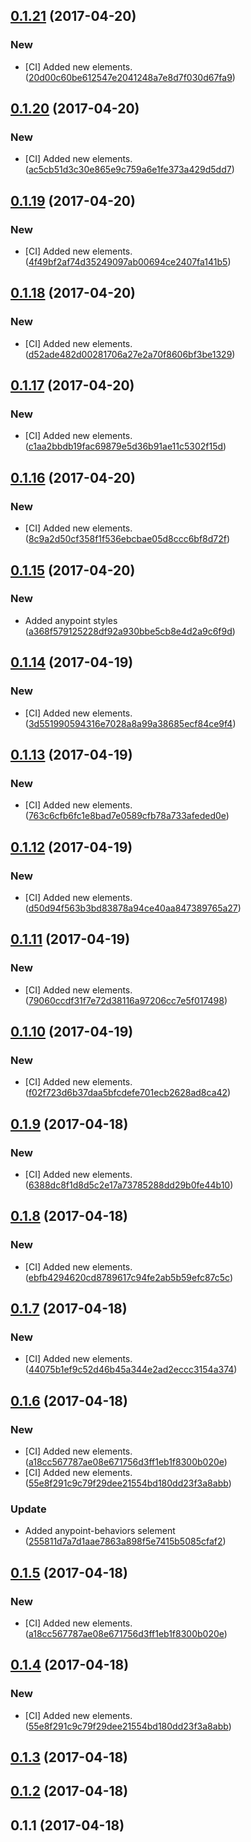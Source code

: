 <a name="0.1.21"></a>
## [0.1.21](https://github.com/advanced-rest-client/anypoint-elements/compare/0.1.20...v0.1.21) (2017-04-20)


### New

* [CI] Added new elements. ([20d00c60be612547e2041248a7e8d7f030d67fa9](https://github.com/advanced-rest-client/anypoint-elements/commit/20d00c60be612547e2041248a7e8d7f030d67fa9))



<a name="0.1.20"></a>
## [0.1.20](https://github.com/advanced-rest-client/anypoint-elements/compare/0.1.19...v0.1.20) (2017-04-20)


### New

* [CI] Added new elements. ([ac5cb51d3c30e865e9c759a6e1fe373a429d5dd7](https://github.com/advanced-rest-client/anypoint-elements/commit/ac5cb51d3c30e865e9c759a6e1fe373a429d5dd7))



<a name="0.1.19"></a>
## [0.1.19](https://github.com/advanced-rest-client/anypoint-elements/compare/0.1.18...v0.1.19) (2017-04-20)


### New

* [CI] Added new elements. ([4f49bf2af74d35249097ab00694ce2407fa141b5](https://github.com/advanced-rest-client/anypoint-elements/commit/4f49bf2af74d35249097ab00694ce2407fa141b5))



<a name="0.1.18"></a>
## [0.1.18](https://github.com/advanced-rest-client/anypoint-elements/compare/0.1.17...v0.1.18) (2017-04-20)


### New

* [CI] Added new elements. ([d52ade482d00281706a27e2a70f8606bf3be1329](https://github.com/advanced-rest-client/anypoint-elements/commit/d52ade482d00281706a27e2a70f8606bf3be1329))



<a name="0.1.17"></a>
## [0.1.17](https://github.com/advanced-rest-client/anypoint-elements/compare/0.1.16...v0.1.17) (2017-04-20)


### New

* [CI] Added new elements. ([c1aa2bbdb19fac69879e5d36b91ae11c5302f15d](https://github.com/advanced-rest-client/anypoint-elements/commit/c1aa2bbdb19fac69879e5d36b91ae11c5302f15d))



<a name="0.1.16"></a>
## [0.1.16](https://github.com/advanced-rest-client/anypoint-elements/compare/0.1.15...v0.1.16) (2017-04-20)


### New

* [CI] Added new elements. ([8c9a2d50cf358f1f536ebcbae05d8ccc6bf8d72f](https://github.com/advanced-rest-client/anypoint-elements/commit/8c9a2d50cf358f1f536ebcbae05d8ccc6bf8d72f))



<a name="0.1.15"></a>
## [0.1.15](https://github.com/advanced-rest-client/anypoint-elements/compare/0.1.14...v0.1.15) (2017-04-20)


### New

* Added anypoint styles ([a368f579125228df92a930bbe5cb8e4d2a9c6f9d](https://github.com/advanced-rest-client/anypoint-elements/commit/a368f579125228df92a930bbe5cb8e4d2a9c6f9d))



<a name="0.1.14"></a>
## [0.1.14](https://github.com/advanced-rest-client/anypoint-elements/compare/0.1.13...v0.1.14) (2017-04-19)


### New

* [CI] Added new elements. ([3d551990594316e7028a8a99a38685ecf84ce9f4](https://github.com/advanced-rest-client/anypoint-elements/commit/3d551990594316e7028a8a99a38685ecf84ce9f4))



<a name="0.1.13"></a>
## [0.1.13](https://github.com/advanced-rest-client/anypoint-elements/compare/0.1.12...v0.1.13) (2017-04-19)


### New

* [CI] Added new elements. ([763c6cfb6fc1e8bad7e0589cfb78a733afeded0e](https://github.com/advanced-rest-client/anypoint-elements/commit/763c6cfb6fc1e8bad7e0589cfb78a733afeded0e))



<a name="0.1.12"></a>
## [0.1.12](https://github.com/advanced-rest-client/anypoint-elements/compare/0.1.11...v0.1.12) (2017-04-19)


### New

* [CI] Added new elements. ([d50d94f563b3bd83878a94ce40aa847389765a27](https://github.com/advanced-rest-client/anypoint-elements/commit/d50d94f563b3bd83878a94ce40aa847389765a27))



<a name="0.1.11"></a>
## [0.1.11](https://github.com/advanced-rest-client/anypoint-elements/compare/0.1.10...v0.1.11) (2017-04-19)


### New

* [CI] Added new elements. ([79060ccdf31f7e72d38116a97206cc7e5f017498](https://github.com/advanced-rest-client/anypoint-elements/commit/79060ccdf31f7e72d38116a97206cc7e5f017498))



<a name="0.1.10"></a>
## [0.1.10](https://github.com/advanced-rest-client/anypoint-elements/compare/0.1.9...v0.1.10) (2017-04-19)


### New

* [CI] Added new elements. ([f02f723d6b37daa5bfcdefe701ecb2628ad8ca42](https://github.com/advanced-rest-client/anypoint-elements/commit/f02f723d6b37daa5bfcdefe701ecb2628ad8ca42))



<a name="0.1.9"></a>
## [0.1.9](https://github.com/advanced-rest-client/anypoint-elements/compare/0.1.8...v0.1.9) (2017-04-18)


### New

* [CI] Added new elements. ([6388dc8f1d8d5c2e17a73785288dd29b0fe44b10](https://github.com/advanced-rest-client/anypoint-elements/commit/6388dc8f1d8d5c2e17a73785288dd29b0fe44b10))



<a name="0.1.8"></a>
## [0.1.8](https://github.com/advanced-rest-client/anypoint-elements/compare/0.1.7...v0.1.8) (2017-04-18)


### New

* [CI] Added new elements. ([ebfb4294620cd8789617c94fe2ab5b59efc87c5c](https://github.com/advanced-rest-client/anypoint-elements/commit/ebfb4294620cd8789617c94fe2ab5b59efc87c5c))



<a name="0.1.7"></a>
## [0.1.7](https://github.com/advanced-rest-client/anypoint-elements/compare/0.1.6...v0.1.7) (2017-04-18)


### New

* [CI] Added new elements. ([44075b1ef9c52d46b45a344e2ad2eccc3154a374](https://github.com/advanced-rest-client/anypoint-elements/commit/44075b1ef9c52d46b45a344e2ad2eccc3154a374))



<a name="0.1.6"></a>
## [0.1.6](https://github.com/advanced-rest-client/anypoint-elements/compare/0.1.3...v0.1.6) (2017-04-18)


### New

* [CI] Added new elements. ([a18cc567787ae08e671756d3ff1eb1f8300b020e](https://github.com/advanced-rest-client/anypoint-elements/commit/a18cc567787ae08e671756d3ff1eb1f8300b020e))
* [CI] Added new elements. ([55e8f291c9c79f29dee21554bd180dd23f3a8abb](https://github.com/advanced-rest-client/anypoint-elements/commit/55e8f291c9c79f29dee21554bd180dd23f3a8abb))

### Update

* Added anypoint-behaviors selement ([255811d7a7d1aae7863a898f5e7415b5085cfaf2](https://github.com/advanced-rest-client/anypoint-elements/commit/255811d7a7d1aae7863a898f5e7415b5085cfaf2))



<a name="0.1.5"></a>
## [0.1.5](https://github.com/advanced-rest-client/anypoint-elements/compare/0.1.4...v0.1.5) (2017-04-18)


### New

* [CI] Added new elements. ([a18cc567787ae08e671756d3ff1eb1f8300b020e](https://github.com/advanced-rest-client/anypoint-elements/commit/a18cc567787ae08e671756d3ff1eb1f8300b020e))



<a name="0.1.4"></a>
## [0.1.4](https://github.com/advanced-rest-client/anypoint-elements/compare/0.1.3...v0.1.4) (2017-04-18)


### New

* [CI] Added new elements. ([55e8f291c9c79f29dee21554bd180dd23f3a8abb](https://github.com/advanced-rest-client/anypoint-elements/commit/55e8f291c9c79f29dee21554bd180dd23f3a8abb))



<a name="0.1.3"></a>
## [0.1.3](https://github.com/advanced-rest-client/anypoint-elements/compare/0.1.2...v0.1.3) (2017-04-18)




<a name="0.1.2"></a>
## [0.1.2](https://github.com/advanced-rest-client/anypoint-elements/compare/0.1.1...v0.1.2) (2017-04-18)




<a name="0.1.1"></a>
## 0.1.1 (2017-04-18)




